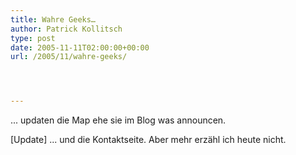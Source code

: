 ```yaml
---
title: Wahre Geeks…
author: Patrick Kollitsch
type: post
date: 2005-11-11T02:00:00+00:00
url: /2005/11/wahre-geeks/




---
```

... updaten die Map ehe sie im Blog was announcen. 

[Update] ... und die Kontaktseite. Aber mehr erzähl ich heute nicht.
